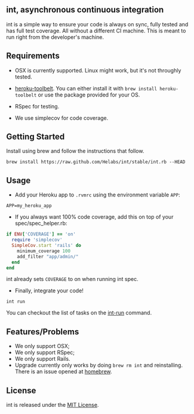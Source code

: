 ## int, asynchronous continuous integration

int is a simple way to ensure your code is always on sync, fully tested
and has full test coverage. All without a different CI machine. This is
meant to run right from the developer's machine.

## Requirements

* OSX is currently supported. Linux might work, but it's not throughly
  tested.

* [heroku-toolbelt](https://toolbelt.heroku.com/). You can either
install it with `brew install heroku-toolbelt` or use the package
provided for your OS.

* RSpec for testing.

* We use simplecov for code coverage.

## Getting Started

Install using brew and follow the instructions that follow.

```
brew install https://raw.github.com/Helabs/int/stable/int.rb --HEAD
```

## Usage

* Add your Heroku app to `.rvmrc` using the environment variable `APP`:

```
APP=my_heroku_app
```

* If you always want 100% code coverage, add this on
   top of your spec/spec_helper.rb:

```ruby
if ENV['COVERAGE'] == 'on'
  require 'simplecov'
  SimpleCov.start 'rails' do
    minimum_coverage 100
    add_filter "app/admin/"
  end
end
```

int already sets `COVERAGE` to on when running int spec.

* Finally, integrate your code!

```
int run
```

You can checkout the list of tasks on the [int-run](libexec/int-run) command.

## Features/Problems

* We only support OSX;
* We only support RSpec;
* We only support Rails.
* Upgrade currently only works by doing `brew rm int` and reinstalling.
  There is an issue opened at [homebrew](https://github.com/mxcl/homebrew/issues/13197).

## License

int is released under the [MIT License](http://www.opensource.org/licenses/MIT).

